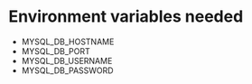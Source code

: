 # Environment variables needed

- MYSQL_DB_HOSTNAME
- MYSQL_DB_PORT
- MYSQL_DB_USERNAME
- MYSQL_DB_PASSWORD
